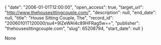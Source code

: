 {
  "date": "2006-01-01T12:00:00", 
  "open_access": true, 
  "target_url": "http://www.thehousesittingcouple.com/", 
  "description": null, 
  "end_date": null, 
  "title": "House Sitting Couple, The", 
  "record_id": "20060101T120000/su4+9IZeWAI4c89HFRag5w==", 
  "publisher": "thehousesittingcouple.com", 
  "slug": 65208794, 
  "start_date": null
}

None